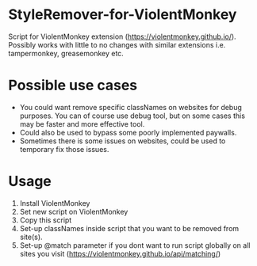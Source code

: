 # StyleRemover-for-ViolentMonkey
Script for ViolentMonkey extension (https://violentmonkey.github.io/).
Possibly works with little to no changes with similar extensions i.e. tampermonkey, greasemonkey etc.

# Possible use cases
- You could want remove specific classNames on websites for debug purposes. You can of course use debug tool, but on some cases this may be faster and more effective tool. 
- Could also be used to bypass some poorly implemented paywalls.
- Sometimes there is some issues on websites, could be used to temporary fix those issues.

# Usage
1. Install ViolentMonkey
2. Set new script on ViolentMonkey
3. Copy this script
4. Set-up classNames inside script that you want to be removed from site(s).
5. Set-up @match parameter if you dont want to run script globally on all sites you visit (https://violentmonkey.github.io/api/matching/)

